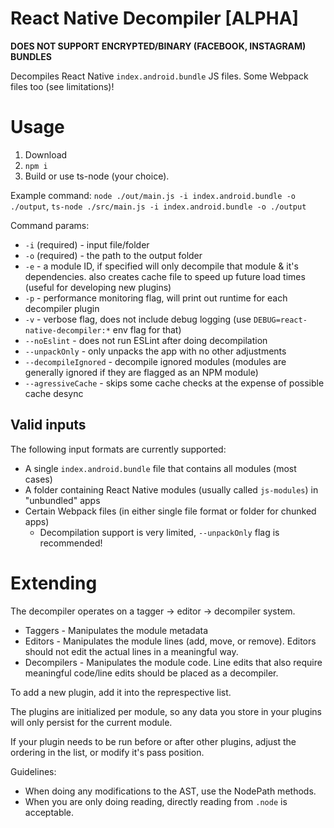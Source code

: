# React Native Decompiler [ALPHA]

**DOES NOT SUPPORT ENCRYPTED/BINARY (FACEBOOK, INSTAGRAM) BUNDLES**

Decompiles React Native `index.android.bundle` JS files. Some Webpack files too (see limitations)!

# Usage

1. Download
2. `npm i`
3. Build or use ts-node (your choice).

Example command: `node ./out/main.js -i index.android.bundle -o ./output`, `ts-node ./src/main.js -i index.android.bundle -o ./output`

Command params:
- `-i` (required) - input file/folder
- `-o` (required) - the path to the output folder
- `-e` - a module ID, if specified will only decompile that module & it's dependencies. also creates cache file to speed up future load times (useful for developing new plugins)
- `-p` - performance monitoring flag, will print out runtime for each decompiler plugin
- `-v` - verbose flag, does not include debug logging (use `DEBUG=react-native-decompiler:*` env flag for that)
- `--noEslint` - does not run ESLint after doing decompilation
- `--unpackOnly` - only unpacks the app with no other adjustments
- `--decompileIgnored` - decompile ignored modules (modules are generally ignored if they are flagged as an NPM module)
- `--agressiveCache` - skips some cache checks at the expense of possible cache desync

## Valid inputs

The following input formats are currently supported:
- A single `index.android.bundle` file that contains all modules (most cases)
- A folder containing React Native modules (usually called `js-modules`) in "unbundled" apps
- Certain Webpack files (in either single file format or folder for chunked apps)
  - Decompilation support is very limited, `--unpackOnly` flag is recommended!

# Extending

The decompiler operates on a tagger -> editor -> decompiler system.

* Taggers - Manipulates the module metadata
* Editors - Manipulates the module lines (add, move, or remove). Editors should not edit the actual lines in a meaningful way.
* Decompilers - Manipulates the module code. Line edits that also require meaningful code/line edits should be placed as a decompiler.

To add a new plugin, add it into the represpective list.

The plugins are initialized per module, so any data you store in your plugins will only persist for the current module.

If your plugin needs to be run before or after other plugins, adjust the ordering in the list, or modify it's pass position.

Guidelines:

* When doing any modifications to the AST, use the NodePath methods.
* When you are only doing reading, directly reading from `.node` is acceptable.